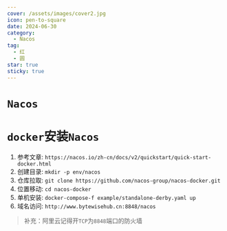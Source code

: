 ```yaml
---
cover: /assets/images/cover2.jpg
icon: pen-to-square
date: 2024-06-30
category:
  - Nacos
tag:
  - 红
  - 圆
star: true
sticky: true
---
```

# `Nacos`
# `docker`安装`Nacos`
1. 参考文章: `https://nacos.io/zh-cn/docs/v2/quickstart/quick-start-docker.html`
2. 创建目录: `mkdir -p env/nacos`
3. 仓库拉取: `git clone https://github.com/nacos-group/nacos-docker.git` 
4. 位置移动: `cd nacos-docker`
5. 单机安装: `docker-compose-f example/standalone-derby.yaml up`
6. 域名访问: `http://www.bytewisehub.cn:8848/nacos`
> 补充：阿里云记得开`TCP`为`8848`端口的防火墙